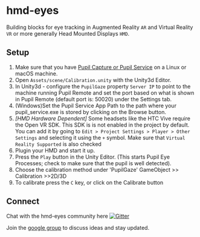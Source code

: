 # hmd-eyes

Building blocks for eye tracking in Augmented Reality `AR` and Virtual Reality `VR` or more generally Head Mounted Displays `HMD`.

## Setup

1. Make sure that you have [Pupil Capture or Pupil Service](https://github.com/pupil-labs/pupil/releases/latest) on a Linux or macOS machine.
2. Open `Assets/scene/Calibration.unity` with the Unity3d Editor.
3. In Unity3d - configure the `PupilGaze` property `Server IP` to point to the machine running Pupil Remote and set the port based on what is shown in Pupil Remote (default port is: 50020) under the Settings tab.
4. (Windows)Set the Pupil Service App Path to the path where your pupil_service.exe is stored by clicking on the Browse button.
5. _[HMD Hardware Dependent]_ Some headsets like the HTC Vive require the Open VR SDK. This SDK is is not enabled in the project by default. You can add it by going to `Edit > Project Settings > Player > Other Settings` and selecting it using the `+` symbol. Make sure that `Virtual Reality Supported` is also checked
6. Plugin your HMD and start it up.
7. Press the `Play` button in the Unity Editor. (This starts Pupil Eye Processes; check to make sure that the pupil is well detected).
8. Choose the calibration method under 'PupilGaze' GameObject >> Calibration >>2D/3D
9. To calibrate press the `C` key, or click on the Calibrate button

## Connect

Chat with the hmd-eyes community here [![Gitter](https://badges.gitter.im/pupil-labs/hmd-eyes.svg)](https://gitter.im/pupil-labs/hmd-eyes?utm_source=badge&utm_medium=badge&utm_campaign=pr-badge)

Join the [google group](https://groups.google.com/forum/#!forum/hmd-eyes) to discuss ideas and stay updated. 

